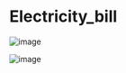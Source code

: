 # Electricity_bill
![image](https://github.com/user-attachments/assets/164475f4-2624-43f3-baee-233a1dc210cc)

![image](https://github.com/user-attachments/assets/46d22eb9-2645-427d-baae-9c7447a885fa)
